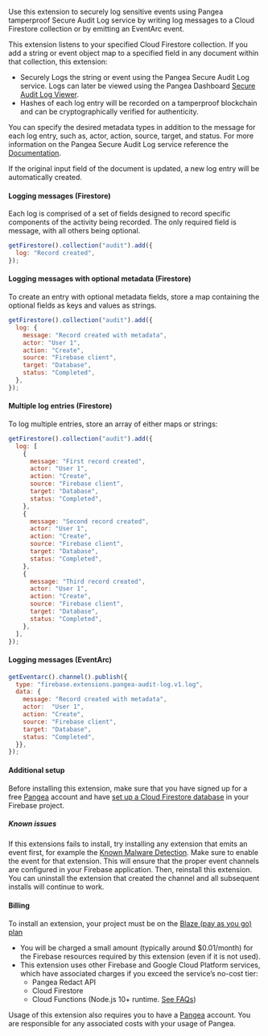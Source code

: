 Use this extension to securely log sensitive events using Pangea tamperproof Secure Audit Log service by writing log messages to a Cloud Firestore collection or by emitting an EventArc event.

This extension listens to your specified Cloud Firestore collection. If you add a string or event object map to a specified field in any document within that collection, this extension:

- Securely Logs the string or event using the Pangea Secure Audit Log service. Logs can later be viewed using the Pangea Dashboard [Secure Audit Log Viewer](https://console.pangea.cloud/service/audit/logs).  
- Hashes of each log entry will be recorded on a tamperproof blockchain and can be cryptographically verified for authenticity.

You can specify the desired metadata types in addition to the message for each log entry, such as, actor, action, source, target, and status. For more information on the Pangea Secure Audit Log service reference the [Documentation](https://pangea.cloud/docs/audit/).

If the original input field of the document is updated, a new log entry will be automatically created.

#### Logging messages (Firestore)

Each log is comprised of a set of fields designed to record specific components of the activity being recorded. The only required field is message, with all others being optional.

```js
getFirestore().collection("audit").add({
  log: "Record created",
});
```

#### Logging messages with optional metadata (Firestore)

To create an entry with optional metadata fields, store a map containing the optional fields as keys and values as strings.

```js
getFirestore().collection("audit").add({
  log: {
    message: "Record created with metadata",
    actor: "User 1",
    action: "Create",
    source: "Firebase client",
    target: "Database",
    status: "Completed",
  },
});
```

#### Multiple log entries (Firestore)

To log multiple entries, store an array of either maps or strings:

```js
getFirestore().collection("audit").add({
  log: [
    {
      message: "First record created",
      actor: "User 1",
      action: "Create",
      source: "Firebase client",
      target: "Database",
      status: "Completed",
    },
    {
      message: "Second record created",
      actor: "User 1",
      action: "Create",
      source: "Firebase client",
      target: "Database",
      status: "Completed",
    },
    {
      message: "Third record created",
      actor: "User 1",
      action: "Create",
      source: "Firebase client",
      target: "Database",
      status: "Completed",
    },
  ],
});
```

#### Logging messages (EventArc)

```js
getEventarc().channel().publish({
  type: "firebase.extensions.pangea-audit-log.v1.log",
  data: {
    message: "Record created with metadata",
    actor:  "User 1",
    action: "Create",
    source: "Firebase client",
    target: "Database",
    status: "Completed",
  }},
});
```

#### Additional setup

Before installing this extension, make sure that you have signed up for a free [Pangea](https://pangea.cloud/signup?utm_medium=google-marketplace&utm_source=marketplace&utm_campaign=firebase-extension-audit) account and have [set up a Cloud Firestore database](https://firebase.google.com/docs/firestore/quickstart) in your Firebase project.

##### Known issues

If this extensions fails to install, try installing any extension that emits an event first, for example the [Known Malware Detection](https://console.firebase.google.com/project/_/extensions/install?ref=pangea/storage-file-intel@0.1.39). Make sure to enable the event for that extension. This will ensure that the proper event channels are configured in your Firebase application. Then, reinstall this extension. You can uninstall the extension that created the channel and all subsequent installs will continue to work.

#### Billing
To install an extension, your project must be on the [Blaze (pay as you go) plan](https://firebase.google.com/pricing)

- You will be charged a small amount (typically around $0.01/month) for the Firebase resources required by this extension (even if it is not used).
- This extension uses other Firebase and Google Cloud Platform services, which have associated charges if you exceed the service’s no-cost tier:
  - Pangea Redact API
  - Cloud Firestore
  - Cloud Functions (Node.js 10+ runtime. [See FAQs](https://firebase.google.com/support/faq#extensions-pricing))

Usage of this extension also requires you to have a [Pangea](https://pangea.cloud/signup?utm_medium=google-marketplace&utm_source=marketplace&utm_campaign=firebase-extension-audit) account. You are responsible for any associated costs with your usage of Pangea.
